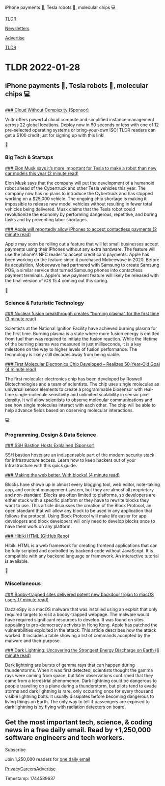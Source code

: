 iPhone payments 📱, Tesla robots 🤖, molecular chips 💻

[TLDR](/)

[Newsletters](/newsletters)

[Advertise](https://advertise.tldr.tech/)

[TLDR](/)

# TLDR 2022-01-28

## iPhone payments 📱, Tesla robots 🤖, molecular chips 💻

### 

[### Cloud Without Complexity (Sponsor)](https://vultr.com/promo/try100?utm_source=tldr&utm_medium=email&utm_campaign=q122)

Vultr offers powerful cloud compute and simplified instance management across 22 global locations. Deploy now in 60 seconds or less with one of 12 pre-selected operating systems or bring-your-own ISO! TLDR readers can get a $100 credit just for signing up with this link!

📱

### Big Tech & Startups

[### Elon Musk says it’s more important for Tesla to make a robot than new car models this year (2 minute read)](https://www.cnbc.com/2022/01/27/musk-tesla-robot-top-priority-for-new-product-development-this-year.html?utm_source=tldrnewsletter)

Elon Musk says that the company will put the development of a humanoid robot ahead of the Cybertruck and other Tesla vehicles this year. The company now has no plans to introduce the Cybertruck and has stopped working on a $25,000 vehicle. The ongoing chip shortage is making it impossible to release new model vehicles without resulting in fewer total vehicles being delivered. Musk claims that the Tesla robot could revolutionize the economy by performing dangerous, repetitive, and boring tasks and by preventing labor shortages.

[### Apple will reportedly allow iPhones to accept contactless payments (2 minute read)](https://techcrunch.com/2022/01/27/apple-will-reportedly-allow-iphones-to-accept-contactless-payments/?utm_source=tldrnewsletter)

Apple may soon be rolling out a feature that will let small businesses accept payments using their iPhones without any extra hardware. The feature will use the phone's NFC reader to accept credit card payments. Apple has been working on the feature since it purchased Mobeewave in 2020. Before its acquisition, Mobeewave had partnered with Samsung to create Samsung POS, a similar service that turned Samsung phones into contactless payment terminals. Apple's new payment feature will likely be released with the final version of iOS 15.4 coming out this spring.

🚀

### Science & Futuristic Technology

[### Nuclear fusion breakthrough creates "burning plasma" for the first time (3 minute read)](https://newatlas.com/energy/nuclear-fusion-breakthrough-burning-plasma-first-time/?utm_source=tldrnewsletter)

Scientists at the National Ignition Facility have achieved burning plasma for the first time. Burning plasma is a state where more fusion energy is emitted from fuel than was required to initiate the fusion reaction. While the lifetime of the burning plasma was measured in just milliseconds, it is a key milestone on the way to higher levels of fusion performance. The technology is likely still decades away from being viable.

[### First Molecular Electronics Chip Developed – Realizes 50-Year-Old Goal (4 minute read)](https://scitechdaily.com/first-molecular-electronics-chip-developed-realizes-50-year-old-goal/?utm_source=tldrnewsletter)

The first molecular electronics chip has been developed by Roswell Biotechnologies and a team of scientists. The chip uses single molecules as universal sensor elements to create a programmable biosensor with real-time single-molecule sensitivity and unlimited scalability in sensor pixel density. It will allow scientists to observe molecular communications and see how single molecules interact with each other. The chip will be able to help advance fields based on observing molecular interactions.

💻

### Programming, Design & Data Science

[### SSH Bastion Hosts Explained (Sponsor)](https://goteleport.com/blog/security-hardening-ssh-bastion-best-practices/?utm_campaign=eg&utm_medium=partner&utm_source=tldr)

SSH bastion hosts are an indispensable part of the modern security stack for infrastructure access. Learn how to keep hackers out of your infrastructure with this quick guide.

[### Making the web better. With blocks! (4 minute read)](https://www.joelonsoftware.com/2022/01/27/making-the-web-better-with-blocks/?utm_source=tldrnewsletter)

Blocks have shown up in almost every blogging tool, web editor, note-taking app, and content management system, but they are almost all proprietary and non-standard. Blocks are often limited to platforms, so developers are either stuck with a specific platform or they have to rewrite blocks they want to use. This article discusses the creation of the Block Protocol, an open standard that will allow any block to be used in any application that follows the protocol. Using Block Protocol will make life easier for app developers and block developers will only need to develop blocks once to have them work on any platform.

[### Hibiki HTML (GitHub Repo)](https://github.com/dashborg/hibiki)

Hibiki HTML is a web framework for creating frontend applications that can be fully scripted and controlled by backend code without JavaScript. It is compatible with any backend language or framework. An interactive tutorial is available.

🎁

### Miscellaneous

[### Booby-trapped sites delivered potent new backdoor trojan to macOS users (7 minute read)](https://arstechnica.com/information-technology/2022/01/booby-trapped-sites-delivered-potent-new-backdoor-trojan-to-macos-users/?utm_source=tldrnewsletter)

DazzleSpy is a macOS malware that was installed using an exploit that only required targets to visit a booby-trapped webpage. The malware would have required significant resources to develop. It was found on sites appealing to pro-democracy activists in Hong Kong. Apple has patched the vulnerabilities exploited in the attack. This article describes how the attack worked. It includes a table showing a list of commands accepted by the malware and their purpose.

[### Dark Lightning: Uncovering the Strongest Energy Discharge on Earth (6 minute read)](https://interestingengineering.com/dark-lightning-uncovering-the-strongest-energy-discharge-on-earth?utm_source=tldrnewsletter)

Dark lightning are bursts of gamma rays that can happen during thunderstorms. When it was first detected, scientists thought the gamma rays were coming from space, but later observations confirmed that they came from a terrestrial phenomenon. Dark lightning could be dangerous to people traveling on a plane during a thunderstorm, but pilots tend to evade storms and dark lightning is rare, only occurring once for every thousand visible lightning bolts. It usually dissipates before becoming dangerous to living things on Earth. The only way to tell if passengers are exposed to dark lightning is by flying with radiation detectors on board.

## Get the most important tech, science, & coding news in a free daily email. Read by +1,250,000 software engineers and tech workers.

Subscribe

Join 1,250,000 readers for [one daily email](/api/latest/tech)

[Privacy](/privacy)[Careers](https://jobs.ashbyhq.com/tldr.tech)[Advertise](/tech/advertise)

Timestamp: 1744589637